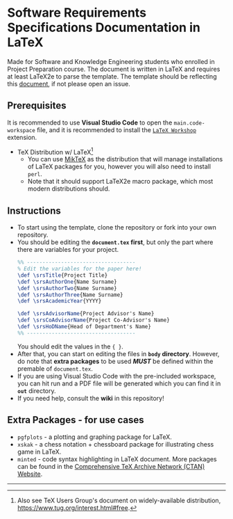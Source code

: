 # Software Requirements Specifications Documentation in LaTeX
Made for Software and Knowledge Engineering students who enrolled in Project Preparation course. The document is written in LaTeX and requires at least LaTeX2e to parse the template. The template should be reflecting this [document](https://drive.google.com/file/d/1jN1bwZbOawE3YX4K3zLIamliZ07KrzSQ/view?usp=drive_link), if not please open an issue.

## Prerequisites
It is recommended to use **Visual Studio Code** to open the `main.code-workspace` file, and it is recommended to install the [`LaTeX Workshop`](https://marketplace.visualstudio.com/items?itemName=James-Yu.latex-workshop) extension.
* TeX Distribution w/ LaTeX[^1]
  * You can use [MikTeX](https://miktex.org/) as the distribution that will manage installations of LaTeX packages for you, however you will also need to install `perl`.
  * Note that it should support LaTeX2e macro package, which most modern distributions should.

## Instructions
* To start using the template, clone the repository or fork into your own repository.
* You should be editing the **`document.tex` first**, but only the part where there are variables for your project.
  ```tex
  %% -----------------------------------
  % Edit the variables for the paper here!
  \def \srsTitle{Project Title}
  \def \srsAuthorOne{Name Surname}
  \def \srsAuthorTwo{Name Surname}
  \def \srsAuthorThree{Name Surname}
  \def \srsAcademicYear{YYYY}

  \def \srsAdvisorName{Project Advisor's Name}
  \def \srsCoAdvisorName{Project Co-Advisor's Name}
  \def \srsHoDName{Head of Department's Name}
  %% -----------------------------------
  ```
  You should edit the values in the `{ }`.
* After that, you can start on editing the files in **`body` directory**. However, do note that **extra packages** to be used ***MUST*** be defined within the premable of `document.tex`.
* If you are using Visual Studio Code with the pre-included workspace, you can hit run and a PDF file will be generated which you can find it in **`out`** directory.
* If you need help, consult the **wiki** in this repository!

## Extra Packages - for use cases
* `pgfplots` - a plotting and graphing package for LaTeX.
* `xskak` - a chess notation + chessboard package for illustrating chess game in LaTeX.
* `minted` - code syntax highlighting in LaTeX document.
More packages can be found in the [Comprehensive TeX Archive Network (CTAN) Website](https://ctan.org/).

---

[^1]: Also see TeX Users Group's document on widely-available distribution, https://www.tug.org/interest.html#free.